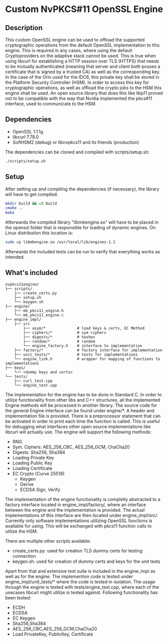# Custom NvPKCS#11 OpenSSL Engine


## Description

This custom OpenSSL engine can be used to offload the supported cryptographic operations from the default OpenSSL implementation to this engine. This is required in any cases, where using the default Cryptoproviders on the adaptive stack cannot be used. This is true when using libcurl for establishing a HTTP session over TLS (HTTPS) that needs to be mutually authenticated (meaning that server and client both posses a certificate that is signed by a trusted CA) as well as the corresponding key. In the case of the Orin used for the IDC6, this private key shall be stored in the Platform Security Controller (HSM). In order to access this key for cryptographic operations, as well as offload the crypto jobs to the HSM this engine shall be used. An open source library that does this like libp11 proved not to be compatible with the way that Nvidia implemented the pkcs#11 interface, used to communicate to the HSM.

## Dependencies

- OpenSSL 1.1.1g
- libcurl 7.78.0
- SoftHSM2 (debug) or libnvpkcs11 and its friends (production)

The dependencies can be cloned and compiled with scripts/setup.sh:

```sh
./scripts/setup.sh
```

## Setup 

After setting up and compiling the dependencies (if necessary), the library will have to get compiled. 

```sh
mkdir build && cd build
cmake ..
make
```

Afterwards the compiled library "libmbengine.so" will have to be placed in the openssl folder that is responsible for loading of dynamic engines. On Linux distribution this location is: 

```sh
sudo cp libmbengine.so /usr/local/lib/engines-1.1 
```

Afterwards the included tests can be run to verify that everything works as intended. 

## What's included


```text
nvpkcs11engine/
├── scripts/
    ├── create_certs.py
    ├── setup.sh
    └── keygen.sh
├── engine/
    ├── mb_pkcs11_engine.h
    └── mb_pkcs11_engine.c
├── engine_impl/
    ├── src
        ├── asym/*              # load keys & certs, EC Method
        ├── ciphers/*           # sym ciphers
        ├── digests/*           # hashes
        ├── random/*            # random
        └── engine_factory.h    # interface to implementation
    ├── factory/*               # factory interface for implementation
    ├── unit_tests/*            # tests for implementations
    └── engine_link.h           # wrapper for mapping of functions to implementations
├── keys/
    └── <dummy keys and certs>
└── tests/
    ├── curl_test.cpp
    └── engine_test.cpp
```


The implementation for the engine has to be done in Standard C. In order to utilize functionality from other libs and C++ structures, all the implemented Engine methods will be processed in another library. The source code for the general Engine interface can be found under engine/*. A header and implementation file is provided. There is a preprocessor statement that can be activated in order to print each time the function is called. This is useful for debugging what interfaces other open source implementations like libcurl will actually use. The engine will support the following methods:
- RNG
- Sym. Ciphers: AES_256_CBC, AES_256_GCM, ChaCha20
- Digests: Sha256, Sha384
- Loading Private Key
- Loading Public Key
- Loading Certificate
- EC Crypto (Curve 25519)
    - Keygen
    - Derive
    - ECDSA Sign, Verify


The implementation of the engine functionality is completly abstracted to a factory interface located in engine_impl/factory/, where an interface between the engine and the implementation is provided. The actual implementations of this interface are then located under engine_impl/src/. Currently only software implementations utilizing OpenSSL functions is available for using. This will be exchanged with pkcs11 function calls to utilize the HSM. 

There are multiple other scripts available:
- create_certs.py: used for creation TLS dummy certs for testing connection
- keygen.sh: used for creation of dummy certs and keys for the unit tests

Apart from that and extensive test suite is included in the engine_impl as well as for the engine. The implemention code is tested under engine_impl/unit_tests/* where the code is tested in isolation. The usage through the engine is tested with tests/engine_test.cpp, where each of the usecases libcurl might utilize is tested against. Following functionality has been tested:
- ECDH
- ECDSA
- EC Keygen
- Sha256,Sha384
- AES_256_CBC,AES_256_GCM,ChaCha20
- Load PrivateKey, PublicKey, Certificate
